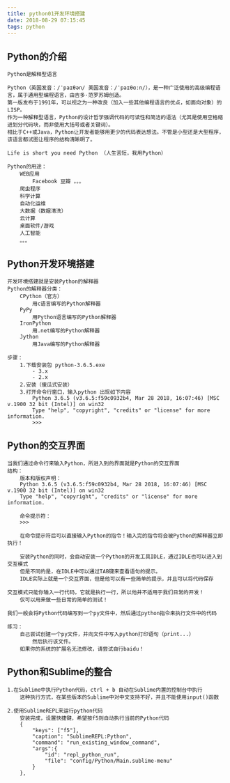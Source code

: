 ```yaml
---
title: python01开发环境搭建
date: 2018-08-29 07:15:45
tags: python
---
```

## Python的介绍   
    Python是解释型语言

    Python（英国发音：/ˈpaɪθən/ 美国发音：/ˈpaɪθɑːn/），是一种广泛使用的高级编程语言，属于通用型编程语言，由吉多·范罗苏姆创造。
    第一版发布于1991年，可以视之为一种改良（加入一些其他编程语言的优点，如面向对象）的LISP。
    作为一种解释型语言，Python的设计哲学强调代码的可读性和简洁的语法（尤其是使用空格缩进划分代码块，而非使用大括号或者关键词）。
    相比于C++或Java，Python让开发者能够用更少的代码表达想法。不管是小型还是大型程序，该语言都试图让程序的结构清晰明了。 

    Life is short you need Python （人生苦短，我用Python）    

    Python的用途：
        WEB应用
            Facebook 豆瓣 。。。
        爬虫程序
        科学计算
        自动化运维
        大数据（数据清洗）
        云计算
        桌面软件/游戏
        人工智能
        。。。     

<!-- more -->

## Python开发环境搭建
    开发环境搭建就是安装Python的解释器
    Python的解释器分类：
        CPython（官方）
            用c语言编写的Python解释器
        PyPy
            用Python语言编写的Python解释器
        IronPython
            用.net编写的Python解释器
        Jython
            用Java编写的Python解释器

    步骤：
        1.下载安装包 python-3.6.5.exe
            - 3.x
            - 2.x    
        2.安装（傻瓜式安装） 
        3.打开命令行窗口，输入python 出现如下内容
            Python 3.6.5 (v3.6.5:f59c0932b4, Mar 28 2018, 16:07:46) [MSC v.1900 32 bit (Intel)] on win32
            Type "help", "copyright", "credits" or "license" for more information.
            >>>    

## Python的交互界面
    当我们通过命令行来输入Python，所进入到的界面就是Python的交互界面
    结构：
        版本和版权声明：
        Python 3.6.5 (v3.6.5:f59c0932b4, Mar 28 2018, 16:07:46) [MSC v.1900 32 bit (Intel)] on win32
        Type "help", "copyright", "credits" or "license" for more information.

        命令提示符：
        >>>

        在命令提示符后可以直接输入Python的指令！输入完的指令将会被Python的解释器立即执行！

        安装Python的同时，会自动安装一个Python的开发工具IDLE，通过IDLE也可以进入到交互模式
        但是不同的是，在IDLE中可以通过TAB键来查看语句的提示。
        IDLE实际上就是一个交互界面，但是他可以有一些简单的提示，并且可以将代码保存

    交互模式只能你输入一行代码，它就是执行一行，所以他并不适用于我们日常的开发！ 
        仅可以用来做一些日常的简单的测试！   

    我们一般会将Python代码编写到一个py文件中，然后通过python指令来执行文件中的代码

    练习：
        自己尝试创建一个py文件，并向文件中写入python打印语句（print...） 
            然后执行该文件。
        如果你的系统的扩展名无法修改，请尝试自行baidu！

## Python和Sublime的整合
    1.在Sublime中执行Python代码，ctrl + b 自动在Sublime内置的控制台中执行  
        这种执行方式，在某些版本的Sublime中对中文支持不好，并且不能使用input()函数

    2.使用SublimeREPL来运行python代码    
        安装完成，设置快捷键，希望按f5则自动执行当前的Python代码
        { 
            "keys": ["f5"], 
            "caption": "SublimeREPL:Python",
            "command": "run_existing_window_command", 
            "args":{
                "id": "repl_python_run",
                "file": "config/Python/Main.sublime-menu"
            }
        },